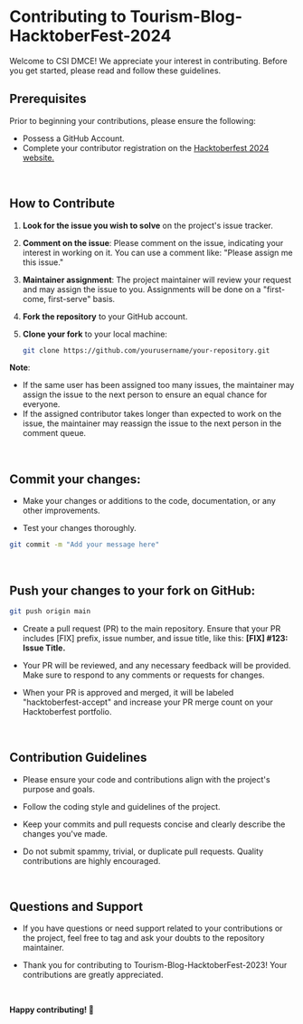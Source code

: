 # Contributing to Tourism-Blog-HacktoberFest-2024

Welcome to CSI DMCE! We appreciate your interest in contributing. Before you get started, please read and follow these guidelines.



## Prerequisites

Prior to beginning your contributions, please ensure the following:

- Possess a GitHub Account.
- Complete your contributor registration on the [Hacktoberfest 2024 website.](https://hacktoberfest.com/auth/)

<br/>

## How to Contribute

1. **Look for the issue you wish to solve** on the project's issue tracker.

2. **Comment on the issue**: Please comment on the issue, indicating your interest in working on it. You can use a comment like: "Please assign me this issue."

3. **Maintainer assignment**: The project maintainer will review your request and may assign the issue to you. Assignments will be done on a "first-come, first-serve" basis.

4. **Fork the repository** to your GitHub account.

5. **Clone your fork** to your local machine:

   ```bash
   git clone https://github.com/yourusername/your-repository.git
   ```
 **Note**:
   - If the same user has been assigned too many issues, the maintainer may assign the issue to the next person to ensure an equal chance for everyone.
   - If the assigned contributor takes longer than expected to work on the issue, the maintainer may reassign the issue to the next person in the comment queue.

<br/>

## Commit your changes:
- Make your changes or additions to the code, documentation, or any other improvements.

- Test your changes thoroughly.

```bash
git commit -m "Add your message here"
```

<br/>

## Push your changes to your fork on GitHub:

```bash
git push origin main
```
- Create a pull request (PR) to the main repository. Ensure that your PR includes [FIX] prefix, issue number, and issue title, like this: <b>[FIX] #123: Issue Title.</b>

- Your PR will be reviewed, and any necessary feedback will be provided. Make sure to respond to any comments or requests for changes.

- When your PR is approved and merged, it will be labeled "hacktoberfest-accept" and increase your PR merge count on your Hacktoberfest portfolio.

<br/>

## Contribution Guidelines
- Please ensure your code and contributions align with the project's purpose and goals.

- Follow the coding style and guidelines of the project.

- Keep your commits and pull requests concise and clearly describe the changes you've made.

- Do not submit spammy, trivial, or duplicate pull requests. Quality contributions are highly encouraged.

<br/>

## Questions and Support
- If you have questions or need support related to your contributions or the project, feel free to tag and ask your doubts to the repository maintainer.

- Thank you for contributing to Tourism-Blog-HacktoberFest-2023! Your contributions are greatly appreciated.

<br/>

<b> Happy contributing! 🚀 </b>
